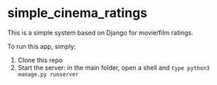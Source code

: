 # simple_cinema_ratings
This is a simple system based on Django for movie/film ratings.

To run this app, simply:

1. Clone this repo
2. Start the server: in the main folder, open a shell and `type python3 manage.py runserver`
